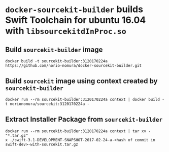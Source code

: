 # `docker-sourcekit-builder` builds Swift Toolchain for ubuntu 16.04 with `libsourcekitdInProc.so`

## Build `sourcekit-builder` image
```console
docker build -t sourcekit-builder:3120170224a https://github.com/norio-nomura/docker-sourcekit-builder.git
```

## Build `sourcekit` image using context created by `sourcekit-builder`
```console
docker run --rm sourcekit-builder:3120170224a context | docker build -t norionomura/sourcekit:3120170224a -
```

## Extract Installer Package from `sourcekit-builder`
```console
docker run --rm sourcekit-builder:3120170224a context | tar xv - "*.tar.gz"
x ./swift-3.1-DEVELOPMENT-SNAPSHOT-2017-02-24-a-<hash of commit in swift-dev>-with-sourcekit.tar.gz
```
